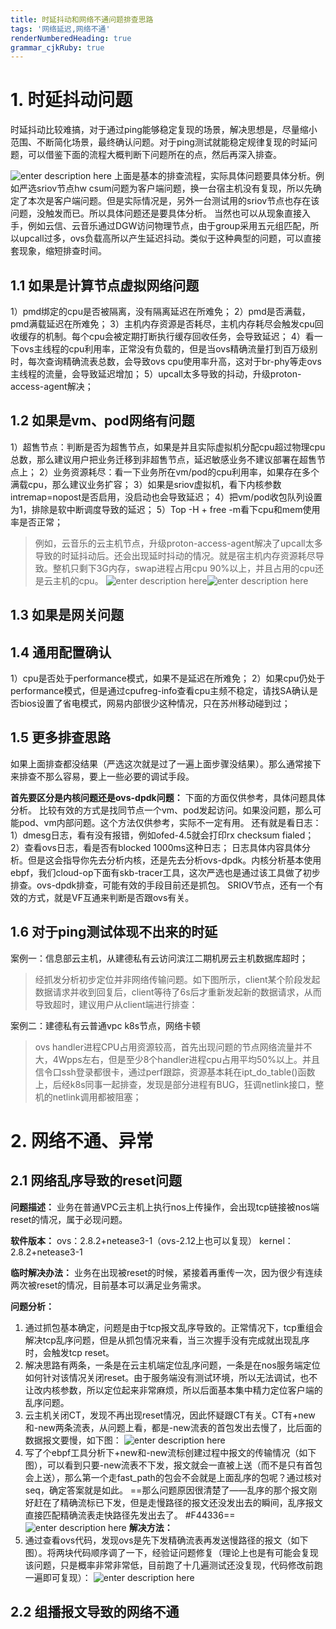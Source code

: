 ```yaml
---
title: 时延抖动和网络不通问题排查思路
tags: '网络延迟,网络不通'
renderNumberedHeading: true
grammar_cjkRuby: true
---
```


# 1. 时延抖动问题
时延抖动比较难搞，对于通过ping能够稳定复现的场景，解决思想是，尽量缩小范围、不断简化场景，最终确认问题。对于ping测试就能稳定规律复现的时延问题，可以借鉴下面的流程大概判断下问题所在的点，然后再深入排查。

![enter description here](./images/1650272834297.png)
上面是基本的排查流程，实际具体问题要具体分析。例如严选sriov节点hw csum问题为客户端问题，换一台宿主机没有复现，所以先确定了本次是客户端问题。但是实际情况是，另外一台测试用的sriov节点也存在该问题，没触发而已。所以具体问题还是要具体分析。
当然也可以从现象直接入手，例如云信、云音乐通过DGW访问物理节点，由于group采用五元组匹配，所以upcall过多，ovs负载高所以产生延迟抖动。类似于这种典型的问题，可以直接套现象，缩短排查时间。

## 1.1 如果是计算节点虚拟网络问题

1）pmd绑定的cpu是否被隔离，没有隔离延迟在所难免；
2）pmd是否满载，pmd满载延迟在所难免；
3）主机内存资源是否耗尽，主机内存耗尽会触发cpu回收缓存的机制。每个cpu会被定期打断执行缓存回收任务，会导致延迟；
4）看一下ovs主线程的cpu利用率，正常没有负载的，但是当ovs精确流量打到百万级别时，每次查询精确流表总数，会导致ovs cpu使用率升高，这对于br-phy等走ovs主线程的流量，会导致延迟增加；
5）upcall太多导致的抖动，升级proton-access-agent解决；

## 1.2 如果是vm、pod网络有问题

1）超售节点：判断是否为超售节点，如果是并且实际虚拟机分配cpu超过物理cpu总数，那么建议用户把业务迁移到非超售节点，延迟敏感业务不建议部署在超售节点上；
2）业务资源耗尽：看一下业务所在vm/pod的cpu利用率，如果存在多个满载cpu，那么建议业务扩容；
3）如果是sriov虚拟机，看下内核参数intremap=nopost是否启用，没启动也会导致延迟；
4）把vm/pod收包队列设置为1，排除是软中断调度导致的延迟；
5）Top -H + free -m看下cpu和mem使用率是否正常；

> 例如，云音乐的云主机节点，升级proton-access-agent解决了upcall太多导致的时延抖动后。还会出现延时抖动的情况。就是宿主机内存资源耗尽导致。整机只剩下3G内存，swap进程占用cpu 90%以上，并且占用的cpu还是云主机的cpu。
![enter description here](./images/1672295348806.png)![enter description here](./images/1672295365203.png)

## 1.3 如果是网关问题


## 1.4 通用配置确认
1）cpu是否处于performance模式，如果不是延迟在所难免；
2）如果cpu仍处于performance模式，但是通过cpufreg-info查看cpu主频不稳定，请找SA确认是否bios设置了省电模式，网易内部很少这种情况，只在苏州移动碰到过；

## 1.5 更多排查思路
如果上面排查都没结果（严选这次就是过了一遍上面步骤没结果）。那么通常接下来排查不那么容易，要上一些必要的调试手段。

**首先要区分是内核问题还是ovs-dpdk问题：**
下面的方面仅供参考，具体问题具体分析。
比较有效的方式是找同节点一个vm、pod发起访问。如果没问题，那么可能pod、vm内部问题。这个方法仅供参考，实际不一定有用。
还有就是看日志：
1）dmesg日志，看有没有报错，例如ofed-4.5就会打印rx checksum fialed；
2）查看ovs日志，看是否有blocked 1000ms这种日志；
日志具体内容具体分析。但是这会指导你先去分析内核，还是先去分析ovs-dpdk。内核分析基本使用ebpf，我们cloud-op下面有skb-tracer工具，这次严选也是通过该工具做了初步排查。ovs-dpdk排查，可能有效的手段目前还是抓包。
SRIOV节点，还有一个有效的方式，就是VF互通来判断是否跟ovs有关。

## 1.6 对于ping测试体现不出来的时延

案例一：信息部云主机，从建德私有云访问滨江二期机房云主机数据库超时；
> 经抓发分析初步定位并非网络传输问题。如下图所示，client某个阶段发起数据请求并收到回复后，client等待了6s后才重新发起新的数据请求，从而导致超时，建议用户从client端进行排查：

案例二：建德私有云普通vpc k8s节点，网络卡顿
> ovs handler进程CPU占用资源较高，首先出现问题的节点网络流量并不大，4Wpps左右，但是至少8个handler进程cpu占用平均50%以上。并且信令口ssh登录都很卡，通过perf跟踪，资源基本耗在ipt_do_table()函数上，后经k8s同事一起排查，发现是部分进程有BUG，狂调netlink接口，整机的netlink调用都被阻塞；

# 2. 网络不通、异常

## 2.1 网络乱序导致的reset问题
**问题描述：**
业务在普通VPC云主机上执行nos上传操作，会出现tcp链接被nos端reset的情况，属于必现问题。

**软件版本：**
ovs：2.8.2+netease3-1（ovs-2.12上也可以复现）
kernel：2.8.2+netease3-1

**临时解决办法：**
业务在出现被reset的时候，紧接着再重传一次，因为很少有连续两次被reset的情况，目前基本可以满足业务需求。

**问题分析：**
1. 通过抓包基本确定，问题是由于tcp报文乱序导致的。正常情况下，tcp重组会解决tcp乱序问题，但是从抓包情况来看，当三次握手没有完成就出现乱序时，会触发tcp reset。
2. 解决思路有两条，一条是在云主机端定位乱序问题，一条是在nos服务端定位如何针对该情况关闭reset。由于服务端没有测试环境，所以无法调试，也不让改内核参数，所以定位起来非常麻烦，所以后面基本集中精力定位客户端的乱序问题。
3. 云主机关闭CT，发现不再出现reset情况，因此怀疑跟CT有关。CT有+new和-new两条流表，从问题上看，都是-new流表的首包发出去慢了，比后面的数据报文要慢，如下图：
![enter description here](./images/1672301951305.png)
4. 写了个ebpf工具分析下+new和-new流标创建过程中报文的传输情况（如下图），可以看到只要-new流表不下发，报文就会一直被上送（而不是只有首包会上送），那么第一个走fast_path的包会不会就是上面乱序的包呢？通过核对seq，确定答案就是如此。
    ==那么问题原因很清楚了——乱序的那个报文刚好赶在了精确流标已下发，但是走慢路径的报文还没发出去的瞬间，乱序报文直接匹配精确流表走快路径先发出去了。 #F44336==
![enter description here](./images/1672301970169.png)
**解决方法：**
1. 通过查看ovs代码，发现ovs是先下发精确流表再发送慢路径的报文（如下图）。将两块代码顺序调了一下，经验证问题修复（理论上也是有可能会复现该问题，只是概率非常非常低，目前跑了十几遍测试还没复现，代码修改前跑一遍即可复现）：
![enter description here](./images/1672301993812.png)

## 2.2 组播报文导致的网络不通
